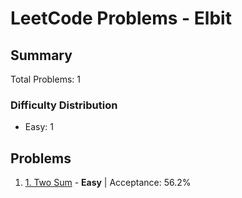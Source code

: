 # LeetCode Problems - Elbit

## Summary
Total Problems: 1

### Difficulty Distribution

- Easy: 1

## Problems

1. [1. Two Sum](https://leetcode.com/problems/two-sum/) - **Easy** | Acceptance: 56.2%